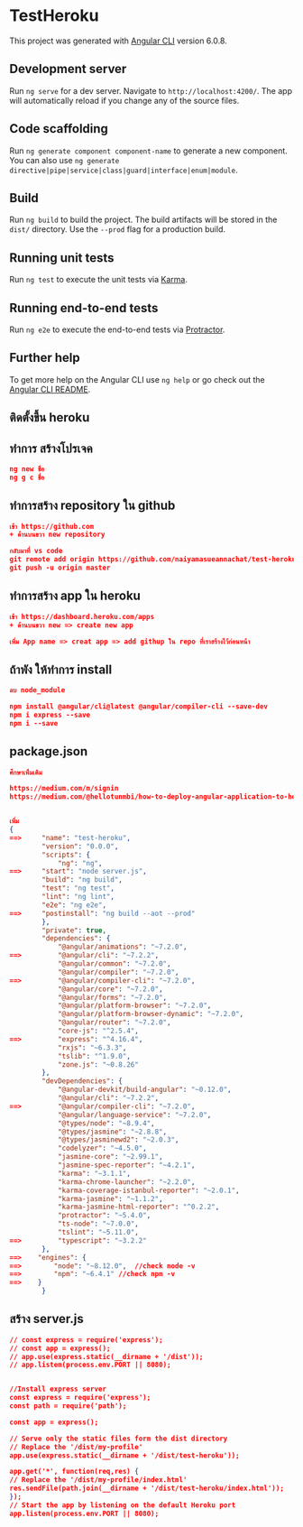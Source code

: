 # TestHeroku

This project was generated with [Angular CLI](https://github.com/angular/angular-cli) version 6.0.8.

## Development server

Run `ng serve` for a dev server. Navigate to `http://localhost:4200/`. The app will automatically reload if you change any of the source files.

## Code scaffolding

Run `ng generate component component-name` to generate a new component. You can also use `ng generate directive|pipe|service|class|guard|interface|enum|module`.

## Build

Run `ng build` to build the project. The build artifacts will be stored in the `dist/` directory. Use the `--prod` flag for a production build.

## Running unit tests

Run `ng test` to execute the unit tests via [Karma](https://karma-runner.github.io).

## Running end-to-end tests

Run `ng e2e` to execute the end-to-end tests via [Protractor](http://www.protractortest.org/).

## Further help

To get more help on the Angular CLI use `ng help` or go check out the [Angular CLI README](https://github.com/angular/angular-cli/blob/master/README.md).



## ติดตั้งขึ้น heroku  
## ทำการ สร้างโปรเจค
  ```json
  ng new ชื่อ
  ng g c ชื่อ
  ```

## ทำการสร้าง repository ใน github
```json
เข้า https://github.com
+ ด้านบนขวา new repository

กลับมาที่ vs code
git remote add origin https://github.com/naiyamasueannachat/test-heroku.git
git push -u origin master
```

## ทำการสร้าง app ใน heroku
```json
เข้า https://dashboard.heroku.com/apps
+ ด้านบนขวา new => create new app

เพิ่ม App name => creat app => add githup ใน repo ที่เราสร้างไว้ก่อนหน้า

```
## ถ้าพัง ให้ทำการ install
  ```json
  ลบ node_module
  
  npm install @angular/cli@latest @angular/compiler-cli --save-dev
  npm i express --save
  npm i --save

  ```

## package.json
```json
ศึกษาเพื่มเติม

https://medium.com/m/signin
https://medium.com/@hellotunmbi/how-to-deploy-angular-application-to-heroku-1d56e09c5147

```

``` json

เพิ่ม
{
==>     "name": "test-heroku",
        "version": "0.0.0",
        "scripts": {
            "ng": "ng",
==>     "start": "node server.js",
        "build": "ng build",
        "test": "ng test",
        "lint": "ng lint",
        "e2e": "ng e2e",
==>     "postinstall": "ng build --aot --prod"
        },
        "private": true,
        "dependencies": {
            "@angular/animations": "~7.2.0",
==>         "@angular/cli": "~7.2.2",
            "@angular/common": "~7.2.0",
            "@angular/compiler": "~7.2.0",
==>         "@angular/compiler-cli": "~7.2.0",
            "@angular/core": "~7.2.0",
            "@angular/forms": "~7.2.0",
            "@angular/platform-browser": "~7.2.0",
            "@angular/platform-browser-dynamic": "~7.2.0",
            "@angular/router": "~7.2.0",
            "core-js": "^2.5.4",
==>         "express": "^4.16.4",
            "rxjs": "~6.3.3",
            "tslib": "^1.9.0",
            "zone.js": "~0.8.26"
        },
        "devDependencies": {
            "@angular-devkit/build-angular": "~0.12.0",
            "@angular/cli": "~7.2.2",
==>         "@angular/compiler-cli": "~7.2.0",
            "@angular/language-service": "~7.2.0",
            "@types/node": "~8.9.4",
            "@types/jasmine": "~2.8.8",
            "@types/jasminewd2": "~2.0.3",
            "codelyzer": "~4.5.0",
            "jasmine-core": "~2.99.1",
            "jasmine-spec-reporter": "~4.2.1",
            "karma": "~3.1.1",
            "karma-chrome-launcher": "~2.2.0",
            "karma-coverage-istanbul-reporter": "~2.0.1",
            "karma-jasmine": "~1.1.2",
            "karma-jasmine-html-reporter": "^0.2.2",
            "protractor": "~5.4.0",
            "ts-node": "~7.0.0",
            "tslint": "~5.11.0",
==>         "typescript": "~3.2.2"
        },
==>    "engines": {
==>        "node": "~8.12.0",  //check node -v
==>        "npm": "~6.4.1" //check npm -v
==>    }
        }

  ```

  ## สร้าง server.js
  ```json
  // const express = require('express');
// const app = express();
// app.use(express.static(__dirname + '/dist'));
// app.listem(process.env.PORT || 8080);


//Install express server
const express = require('express');
const path = require('path');
 
const app = express();
 
// Serve only the static files form the dist directory
// Replace the '/dist/my-profile'
app.use(express.static(__dirname + '/dist/test-heroku'));
 
app.get('*', function(req,res) {
  // Replace the '/dist/my-profile/index.html'
  res.sendFile(path.join(__dirname + '/dist/test-heroku/index.html'));
});
// Start the app by listening on the default Heroku port
app.listen(process.env.PORT || 8080);
  ```

